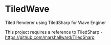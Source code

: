 TiledWave
=========

Tiled Renderer using TiledSharp for Wave Enginer

This project requires a reference to TiledSharp - https://github.com/marshallward/TiledSharp
